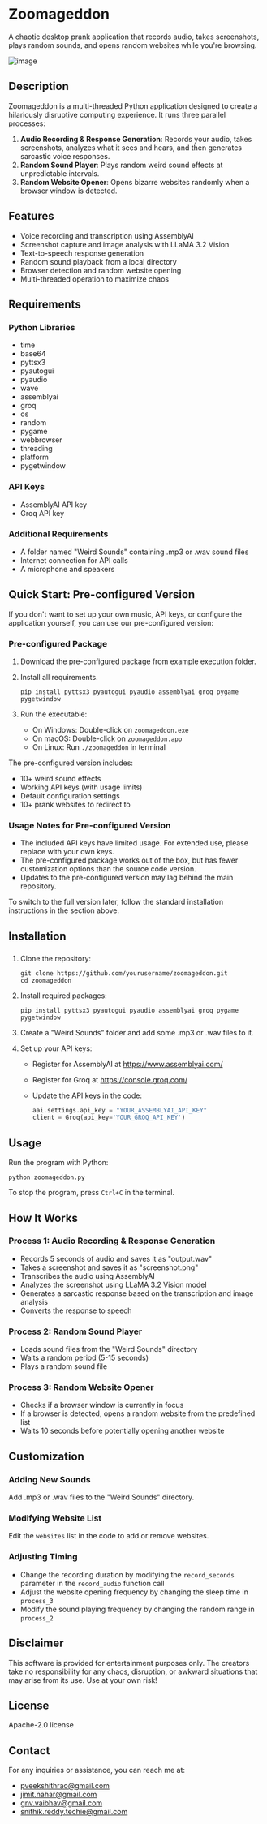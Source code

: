 # Zoomageddon

A chaotic desktop prank application that records audio, takes screenshots, plays random sounds, and opens random websites while you're browsing.

![image](https://github.com/user-attachments/assets/422f888e-cc11-4d15-b86f-efb0b43c920b)

## Description

Zoomageddon is a multi-threaded Python application designed to create a hilariously disruptive computing experience. It runs three parallel processes:

1. **Audio Recording & Response Generation**: Records your audio, takes screenshots, analyzes what it sees and hears, and then generates sarcastic voice responses.
2. **Random Sound Player**: Plays random weird sound effects at unpredictable intervals.
3. **Random Website Opener**: Opens bizarre websites randomly when a browser window is detected.

## Features

- Voice recording and transcription using AssemblyAI
- Screenshot capture and image analysis with LLaMA 3.2 Vision
- Text-to-speech response generation
- Random sound playback from a local directory
- Browser detection and random website opening
- Multi-threaded operation to maximize chaos

## Requirements

### Python Libraries
- time
- base64
- pyttsx3
- pyautogui
- pyaudio
- wave
- assemblyai
- groq
- os
- random
- pygame
- webbrowser
- threading
- platform
- pygetwindow

### API Keys
- AssemblyAI API key
- Groq API key

### Additional Requirements
- A folder named "Weird Sounds" containing .mp3 or .wav sound files
- Internet connection for API calls
- A microphone and speakers

## Quick Start: Pre-configured Version

If you don't want to set up your own music, API keys, or configure the application yourself, you can use our pre-configured version:

### Pre-configured Package

1. Download the pre-configured package from example execution folder.

2. Install all requirements.
   ```
   pip install pyttsx3 pyautogui pyaudio assemblyai groq pygame pygetwindow
   ```

3. Run the executable:
   - On Windows: Double-click on `zoomageddon.exe`
   - On macOS: Double-click on `zoomageddon.app`
   - On Linux: Run `./zoomageddon` in terminal

The pre-configured version includes:
- 10+ weird sound effects
- Working API keys (with usage limits)
- Default configuration settings
- 10+ prank websites to redirect to

### Usage Notes for Pre-configured Version

- The included API keys have limited usage. For extended use, please replace with your own keys.
- The pre-configured package works out of the box, but has fewer customization options than the source code version.
- Updates to the pre-configured version may lag behind the main repository.

To switch to the full version later, follow the standard installation instructions in the section above.

## Installation

### 

1. Clone the repository:
   ```
   git clone https://github.com/yourusername/zoomageddon.git
   cd zoomageddon
   ```

2. Install required packages:
   ```
   pip install pyttsx3 pyautogui pyaudio assemblyai groq pygame pygetwindow
   ```

3. Create a "Weird Sounds" folder and add some .mp3 or .wav files to it.

4. Set up your API keys:
   - Register for AssemblyAI at https://www.assemblyai.com/
   - Register for Groq at https://console.groq.com/
   - Update the API keys in the code:

      ```python
     aai.settings.api_key = "YOUR_ASSEMBLYAI_API_KEY"
     client = Groq(api_key='YOUR_GROQ_API_KEY')
     ```

## Usage

Run the program with Python:
```
python zoomageddon.py
```

To stop the program, press `Ctrl+C` in the terminal.

## How It Works

### Process 1: Audio Recording & Response Generation
- Records 5 seconds of audio and saves it as "output.wav"
- Takes a screenshot and saves it as "screenshot.png"
- Transcribes the audio using AssemblyAI
- Analyzes the screenshot using LLaMA 3.2 Vision model
- Generates a sarcastic response based on the transcription and image analysis
- Converts the response to speech

### Process 2: Random Sound Player
- Loads sound files from the "Weird Sounds" directory
- Waits a random period (5-15 seconds)
- Plays a random sound file

### Process 3: Random Website Opener
- Checks if a browser window is currently in focus
- If a browser is detected, opens a random website from the predefined list
- Waits 10 seconds before potentially opening another website

## Customization

### Adding New Sounds
Add .mp3 or .wav files to the "Weird Sounds" directory.

### Modifying Website List
Edit the `websites` list in the code to add or remove websites.

### Adjusting Timing
- Change the recording duration by modifying the `record_seconds` parameter in the `record_audio` function call
- Adjust the website opening frequency by changing the sleep time in `process_3`
- Modify the sound playing frequency by changing the random range in `process_2`

## Disclaimer

This software is provided for entertainment purposes only. The creators take no responsibility for any chaos, disruption, or awkward situations that may arise from its use. Use at your own risk!

## License

Apache-2.0 license

## Contact

For any inquiries or assistance, you can reach me at:
* pveekshithrao@gmail.com
* jimit.nahar@gmail.com
* gnv.vaibhav@gmail.com
* snithik.reddy.techie@gmail.com

